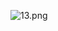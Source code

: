 ![13.png](https://github.com/Tan12d/Python_Turtle/assets/100254217/e5be93b8-86ab-45c2-b111-653fae53bab5)
